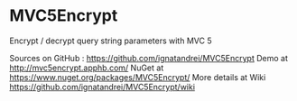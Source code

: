 # MVC5Encrypt
Encrypt / decrypt query string parameters with MVC 5


Sources on GitHub : https://github.com/ignatandrei/MVC5Encrypt
Demo at http://mvc5encrypt.apphb.com/ 
NuGet at https://www.nuget.org/packages/MVC5Encrypt/
More details at Wiki https://github.com/ignatandrei/MVC5Encrypt/wiki
